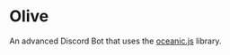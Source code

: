 # Olive
An advanced Discord Bot that uses the [oceanic.js](https://github.com/OceanicJS/Oceanic) library.
